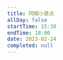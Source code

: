 ```yaml
---
title: 阿姆小景点
allDay: false
startTime: 15:30
endTime: 18:00
date: 2023-02-24
completed: null
---
```

